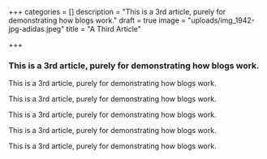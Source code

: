 +++
categories = []
description = "This is a 3rd article, purely for demonstrating how blogs work."
draft = true
image = "uploads/img_1942-jpg-adidas.jpeg"
title = "A Third Article"

+++
### This is a 3rd article, purely for demonstrating how blogs work.

This is a 3rd article, purely for demonstrating how blogs work.

This is a 3rd article, purely for demonstrating how blogs work.

This is a 3rd article, purely for demonstrating how blogs work.

This is a 3rd article, purely for demonstrating how blogs work.

This is a 3rd article, purely for demonstrating how blogs work.